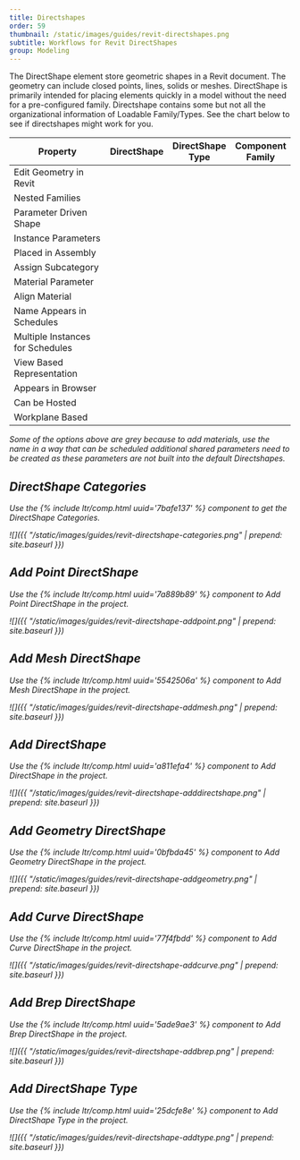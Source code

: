 ```yaml
---
title: Directshapes
order: 59
thumbnail: /static/images/guides/revit-directshapes.png
subtitle: Workflows for Revit DirectShapes
group: Modeling
---
```


The DirectShape element store geometric shapes in a Revit document. The geometry can include closed points, lines, solids or meshes. DirectShape is primarily intended for placing elements quickly in a model without the need for a pre-configured family. Directshape contains some but not all the organizational information of Loadable Family/Types. See the chart below to see if directshapes might work for you.

<i class="fa fa-envelope">

<table>
<colgroup>
<col>
<col width="20%" style="align:center">
<col width="20%" style="align:center">
<col width="20%" style="align:center">
</colgroup>
<thead>
<tr class="header">
<th>Property</th>
<th>DirectShape</th>
<th>DirectShape Type</th>
<th>Component Family</th>
</tr>
</thead>
<tbody>
<tr>
<td markdown="span">Edit Geometry in Revit</td>
<td markdown="span"><img style="width:16px;height:16px;" src="/rhino.inside-revit/assets/img/checkbox-blank.svg"></td>
<td markdown="span"><img style="width:16px;height:16px;" src="/rhino.inside-revit/assets/img/checkbox-blank.svg"></td>
<td markdown="span"><img style="width:16px;height:16px;" src="/rhino.inside-revit/assets/img/checkbox-checked.svg"></td>
</tr>
<tr>
<td markdown="span">Nested Families</td>
<td markdown="span"><img style="width:16px;height:16px;" src="/rhino.inside-revit/assets/img/checkbox-blank.svg"></td>
<td markdown="span"><img style="width:16px;height:16px;" src="/rhino.inside-revit/assets/img/checkbox-blank.svg"></td>
<td markdown="span"><img style="width:16px;height:16px;" src="/rhino.inside-revit/assets/img/checkbox-checked.svg"></td>
</tr>
<tr>
<td markdown="span">Parameter Driven Shape</td>
<td markdown="span"><img style="width:16px;height:16px;" src="/rhino.inside-revit/assets/img/checkbox-blank.svg"></td>
<td markdown="span"><img style="width:16px;height:16px;" src="/rhino.inside-revit/assets/img/checkbox-blank.svg"></td>
<td markdown="span"><img style="width:16px;height:16px;" src="/rhino.inside-revit/assets/img/checkbox-checked.svg"></td>
</tr>
<tr>
<td markdown="span">Instance Parameters</td>
<td markdown="span"><img style="width:16px;height:16px;" src="/rhino.inside-revit/assets/img/checkbox-checked.svg"></td>
<td markdown="span"><img style="width:16px;height:16px;" src="/rhino.inside-revit/assets/img/checkbox-checked.svg"></td>
<td markdown="span"><img style="width:16px;height:16px;" src="/rhino.inside-revit/assets/img/checkbox-checked.svg"></td>
</tr>
<tr>
<td markdown="span">Placed in Assembly</td>
<td markdown="span"><img style="width:16px;height:16px;" src="/rhino.inside-revit/assets/img/checkbox-checked.svg"></td>
<td markdown="span"><img style="width:16px;height:16px;" src="/rhino.inside-revit/assets/img/checkbox-checked.svg"></td>
<td markdown="span"><img style="width:16px;height:16px;" src="/rhino.inside-revit/assets/img/checkbox-checked.svg"></td>
</tr>
<tr>
<td markdown="span">Assign Subcategory</td>
<td markdown="span"><img style="width:16px;height:16px;" src="/rhino.inside-revit/assets/img/checkbox-blank.svg"></td>
<td markdown="span"><img style="width:16px;height:16px;" src="/rhino.inside-revit/assets/img/checkbox-blank.svg"></td>
<td markdown="span"><img style="width:16px;height:16px;" src="/rhino.inside-revit/assets/img/checkbox-checked.svg"></td>
</tr>
<tr>
<td markdown="span">Material Parameter</td>
<td markdown="span"><img style="width:16px;height:16px;" src="/rhino.inside-revit/assets/img/checkbox-grey.svg"></td>
<td markdown="span"><img style="width:16px;height:16px;" src="/rhino.inside-revit/assets/img/checkbox-grey.svg"></td>
<td markdown="span"><img style="width:16px;height:16px;" src="/rhino.inside-revit/assets/img/checkbox-checked.svg"></td>
</tr>
<tr>
<td markdown="span">Align Material</td>
<td markdown="span"><img style="width:16px;height:16px;" src="/rhino.inside-revit/assets/img/checkbox-blank.svg"></td>
<td markdown="span"><img style="width:16px;height:16px;" src="/rhino.inside-revit/assets/img/checkbox-blank.svg"></td>
<td markdown="span"><img style="width:16px;height:16px;" src="/rhino.inside-revit/assets/img/checkbox-checked.svg"></td>
</tr>
<tr>
<td markdown="span">Name Appears in Schedules</td>
<td markdown="span"><img style="width:16px;height:16px;" src="/rhino.inside-revit/assets/img/checkbox-grey.svg"></td>
<td markdown="span"><img style="width:16px;height:16px;" src="/rhino.inside-revit/assets/img/checkbox-checked.svg"></td>
<td markdown="span"><img style="width:16px;height:16px;" src="/rhino.inside-revit/assets/img/checkbox-checked.svg"></td>
</tr>
<tr>
<td markdown="span">Multiple Instances for Schedules</td>
<td markdown="span"><img style="width:16px;height:16px;" src="/rhino.inside-revit/assets/img/checkbox-grey.svg"></td>
<td markdown="span"><img style="width:16px;height:16px;" src="/rhino.inside-revit/assets/img/checkbox-checked.svg"></td>
<td markdown="span"><img style="width:16px;height:16px;" src="/rhino.inside-revit/assets/img/checkbox-checked.svg"></td>
</tr>
<tr>
<td markdown="span">View Based Representation</td>
<td markdown="span"><img style="width:16px;height:16px;" src="/rhino.inside-revit/assets/img/checkbox-grey.svg"></td>
<td markdown="span"><img style="width:16px;height:16px;" src="/rhino.inside-revit/assets/img/checkbox-grey.svg"></td>
<td markdown="span"><img style="width:16px;height:16px;" src="/rhino.inside-revit/assets/img/checkbox-checked.svg"></td>
</tr>
<tr>
<td markdown="span">Appears in Browser</td>
<td markdown="span"><img style="width:16px;height:16px;" src="/rhino.inside-revit/assets/img/checkbox-blank.svg"></td>
<td markdown="span"><img style="width:16px;height:16px;" src="/rhino.inside-revit/assets/img/checkbox-blank.svg"></td>
<td markdown="span"><img style="width:16px;height:16px;" src="/rhino.inside-revit/assets/img/checkbox-checked.svg"></td>
</tr>
<tr>
<td markdown="span">Can be Hosted</td>
<td markdown="span"><img style="width:16px;height:16px;" src="/rhino.inside-revit/assets/img/checkbox-blank.svg"></td>
<td markdown="span"><img style="width:16px;height:16px;" src="/rhino.inside-revit/assets/img/checkbox-blank.svg"></td>
<td markdown="span"><img style="width:16px;height:16px;" src="/rhino.inside-revit/assets/img/checkbox-checked.svg"></td>
</tr>
<tr>
<td markdown="span">Workplane Based</td>
<td markdown="span"><img style="width:16px;height:16px;" src="/rhino.inside-revit/assets/img/checkbox-blank.svg"></td>
<td markdown="span"><img style="width:16px;height:16px;" src="/rhino.inside-revit/assets/img/checkbox-checked.svg"></td>
<td markdown="span"><img style="width:16px;height:16px;" src="/rhino.inside-revit/assets/img/checkbox-checked.svg"></td>
</tr>
</tbody>
</table>

Some of the options above are grey because to add materials, use the name in a way that can be scheduled additional shared parameters need to be created as these parameters are not built into the default Directshapes.

## DirectShape Categories

Use the {% include ltr/comp.html uuid='7bafe137' %} component to get the DirectShape Categories.

![]({{ "/static/images/guides/revit-directshape-categories.png" | prepend: site.baseurl }})

## Add Point DirectShape

Use the {% include ltr/comp.html uuid='7a889b89' %} component to Add Point DirectShape in the project.

![]({{ "/static/images/guides/revit-directshape-addpoint.png" | prepend: site.baseurl }})

## Add Mesh DirectShape

Use the {% include ltr/comp.html uuid='5542506a' %} component to Add Mesh DirectShape in the project.

![]({{ "/static/images/guides/revit-directshape-addmesh.png" | prepend: site.baseurl }})

## Add DirectShape

Use the {% include ltr/comp.html uuid='a811efa4' %} component to Add DirectShape in the project.

![]({{ "/static/images/guides/revit-directshape-adddirectshape.png" | prepend: site.baseurl }})

## Add Geometry DirectShape

Use the {% include ltr/comp.html uuid='0bfbda45' %} component to Add Geometry DirectShape in the project.

![]({{ "/static/images/guides/revit-directshape-addgeometry.png" | prepend: site.baseurl }})

## Add Curve DirectShape

Use the {% include ltr/comp.html uuid='77f4fbdd' %} component to Add Curve DirectShape in the project.

![]({{ "/static/images/guides/revit-directshape-addcurve.png" | prepend: site.baseurl }})

## Add Brep DirectShape

Use the {% include ltr/comp.html uuid='5ade9ae3' %} component to Add Brep DirectShape in the project.

![]({{ "/static/images/guides/revit-directshape-addbrep.png" | prepend: site.baseurl }})

## Add DirectShape Type

Use the {% include ltr/comp.html uuid='25dcfe8e' %} component to Add DirectShape Type in the project.

![]({{ "/static/images/guides/revit-directshape-addtype.png" | prepend: site.baseurl }})



